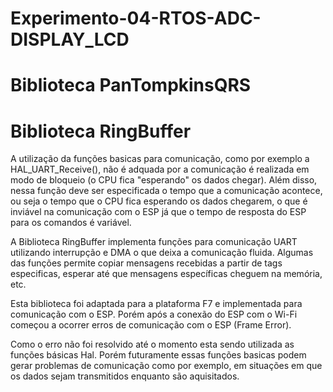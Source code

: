 # Experimento-04-RTOS-ADC-DISPLAY_LCD

# Biblioteca PanTompkinsQRS


# Biblioteca RingBuffer

 A utilização da funções basicas para comunicação, como por exemplo a HAL_UART_Receive(), não é adquada por a comunicação é realizada em modo de bloqueio (o CPU fica "esperando" os dados chegar). Além disso, nessa função deve ser especificada o tempo que a comunicação acontece, ou seja o tempo que o CPU fica esperando os dados chegarem, o que é inviável na comunicação com o ESP já que o tempo de resposta do ESP para os comandos é variável. 
 
 A Biblioteca RingBuffer implementa funções para comunicação UART utilizando interrupção e DMA o que deixa a comunicação fluida. Algumas das funções permite copiar mensagens recebidas a partir de tags especificas, esperar até que mensagens específicas cheguem na memória, etc.
 
 Esta biblioteca foi adaptada para a plataforma F7 e implementada para comunicação com o ESP. Porém após a conexão do ESP com o Wi-Fi começou a ocorrer erros de comunicação com o ESP (Frame Error). 
 
 Como o erro não foi resolvido até o momento esta sendo utilizada as funções básicas Hal. Porém futuramente essas funções basicas podem gerar problemas de comunicação como por exemplo, em situações em que os dados sejam transmitidos enquanto são aquisitados.
